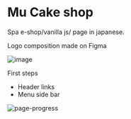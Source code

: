 # Mu Cake shop
Spa e-shop/vanilla js/ page in japanese.

Logo composition made on Figma

![image](https://user-images.githubusercontent.com/80492355/172031841-36251080-a79d-4f59-892e-3d3c26b6a299.png)

First steps
- Header links
- Menu side bar
 
![page-progress](https://user-images.githubusercontent.com/80492355/172090322-c819ffe0-de22-460e-a9db-ffaf54e6cfde.png)

